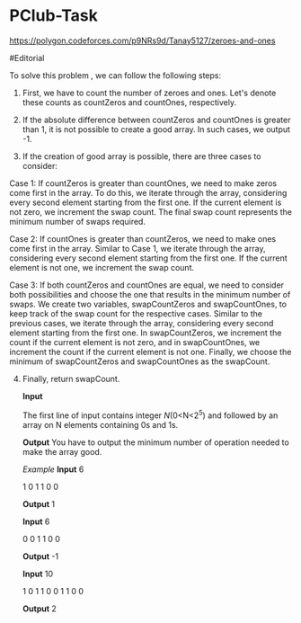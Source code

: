 # PClub-Task
https://polygon.codeforces.com/p9NRs9d/Tanay5127/zeroes-and-ones

#Editorial

To solve this problem , we can follow the following steps:
1. First, we have to count the number of zeroes and ones. Let's denote these counts as countZeros and countOnes, respectively.

2. If the absolute difference between countZeros and countOnes is greater than 1, it is not possible to create a good array. In such cases, we output -1.

3. If the creation of good array is possible, there are three cases to consider:

Case 1: If countZeros is greater than countOnes, we need to make zeros come first in the array. To do this, we iterate through the array, considering every second element   starting from the first one. If the current element is not zero, we increment the swap count. The final swap count represents the minimum number of swaps required.

Case 2: If countOnes is greater than countZeros, we need to make ones come first in the array. Similar to Case 1, we iterate through the array, considering every second       element starting from the first one. If the current element is not one, we increment the swap count.

Case 3: If both countZeros and countOnes are equal, we need to consider both possibilities and choose the one that results in the minimum number of swaps. We create two       variables, swapCountZeros and swapCountOnes, to keep track of the swap count for the respective cases. Similar to the previous cases, we iterate through the array,              considering every second element starting from the first one. In swapCountZeros, we increment the count if the current element is not zero, and in swapCountOnes, we increment the count if the current element is not one. Finally, we choose the minimum of swapCountZeros and swapCountOnes as the swapCount.

4. Finally, return swapCount.

   **Input**

   The first line of input contains integer *N*(0<N<2<sup>5</sup>) and followed by an array on N elements containing 0s and 1s.

   **Output**
   You have to output the minimum number of operation needed to make the array good.

   *Example*
   **Input**
   6
   
   1 0 1 1 0 0

   **Output**
   1

   **Input**
   6
   
   0 0 1 1 0 0

   **Output**
   -1

   **Input**
   10
   
   1 0 1 1 0 0 1 1 0 0

   **Output**
   2
   
   
   
